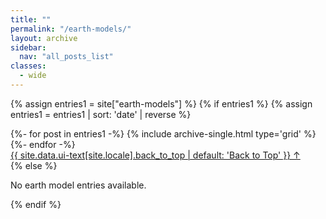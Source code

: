 ```yaml
---
title: ""
permalink: "/earth-models/"
layout: archive
sidebar:
  nav: "all_posts_list"
classes:
  - wide
---
```



{% assign entries1 = site["earth-models"] %}
{% if entries1 %}
  {% assign entries1 = entries1 | sort: 'date' | reverse %}
  <section id="earth-models" class="taxonomy__section">
  <div class="entries-grid">
  {%- for post in entries1 -%}
    {% include archive-single.html type='grid' %}
  {%- endfor -%}
  </div>
  <a href="#page-title" class="back-to-top">{{ site.data.ui-text[site.locale].back_to_top | default: 'Back to Top' }} &uarr;</a>
  </section>
{% else %}
  <p>No earth model entries available.</p>
{% endif %}

